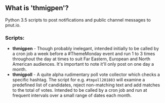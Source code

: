 ## What is 'thmigpen'?
Python 3.5 scripts to post notifications and public channel messages to pnut.io.

### Scripts:
* **thmigpen** - Though probably inelegant, intended initially to be called by a cron job a week before a \#ThemeMonday event and run 1 to 3 times throughout the day at times to suit Far Eastern, European and North American audiences.  It's important to note it'll only post on one day a month.
* **thmigpoll** - A quite alpha rudimentary poll vote collector which checks a specific hashtag.  The script for e.g. `#tmpoll201803` will examine a predefined list of candidates, reject non-matching text and add matches to the total of votes.  Intended to be called by a cron job and run at frequent intervals over a small range of dates each month.
